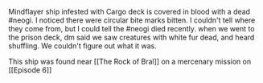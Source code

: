 Mindflayer ship infested with Cargo deck is covered in blood with a dead #neogi. I noticed there were circular bite marks bitten. I couldn't tell where they come from, but I could tell the #neogi died recently.
when we went to the prison deck, dm said we saw creatures with white fur dead, and heard shuffling. We couldn't figure out what it was.

This ship was found near [[The Rock of Bral]] on a mercenary mission on [[Episode 6]]